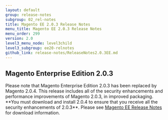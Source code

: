 ```yaml
---
layout: default
group: release-notes
subgroup: 02_rel-notes
title: Magento EE 2.0.3 Release Notes 
menu_title: Magento EE 2.0.3 Release Notes 
menu_order: 299
version: 2.0
level3_menu_node: level3child
level3_subgroup: ee20-relnotes
github_link: release-notes/ReleaseNotes2.0.3EE.md
---
```


<h2>Magento Enterprise Edition 2.0.3</h2>
Please note that Magento Enterprise Edition 2.0.3 has been replaced by Magento 2.0.4. This release includes all of the security enhancements and performance improvements of Magento 2.0.3, in improved packaging. **You must download and install 2.0.4 to ensure that you receive all the security enhancements of 2.0.3**. Please see  <a href="{{page.baseurl}}release-notes/ReleaseNotes2.0.4EE.html" target="_blank">Magento EE Release Notes</a> for download information. 
